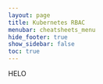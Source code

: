 ```yaml
---
layout: page
title: Kubernetes RBAC
menubar: cheatsheets_menu
hide_footer: true
show_sidebar: false
toc: true
---
```

HELO
